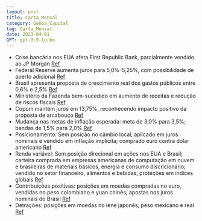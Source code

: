 ```yaml
---
layout: post
title: Carta_Mensal
category: Genoa_Capital
tag: Carta_Mensal
date: 2023-04-01
GPT: gpt-3.5-turbo
---
```


- Crise bancária nos EUA afeta First Republic Bank, parcialmente vendido ao JP Morgan
<a href="#" onclick="search_on_pdf('w w w . g e n o a c a p i t a l . c o m . b rCARTA MENSALwww.genoacapital.com.brCenárioA crise d')">Ref</a>
- Federal Reserve aumenta juros para 5,0%-5,25%, com possibilidade de aperto adicional
<a href="#" onclick="search_on_pdf('O Federal Reserve, por sua vez, aumentou os juros para 5,0%-5,25% e deixou a portaligeiramente aber')">Ref</a>
- Brasil apresenta proposta de crescimento real dos gastos públicos entre 0,6% e 2,5%
<a href="#" onclick="search_on_pdf('No Brasil, o texto do arcabouço veio muito próximo do que era noticiado. A propostadetermina uma fa')">Ref</a>
- Ministério da Fazenda bem-sucedido em aumento de receitas e redução de riscos fiscais
<a href="#" onclick="search_on_pdf('De todo modo, o Ministério da Fazenda tem sido (até o momento) bem sucedido nesteúltimo tópico. Se ')">Ref</a>
- Copom mantém juros em 13,75%, reconhecendo impacto positivo da proposta de arcabouço
<a href="#" onclick="search_on_pdf('movimento para o segundo semestre.Em termos de política monetária, o Copom manteve os juros em 13,7')">Ref</a>
- Mudança nas metas de inflação esperada: meta de 3,0% para 3,5%; bandas de 1,5% para 2,0%
<a href="#" onclick="search_on_pdf('Aliás, sobre o debate de mudança de metas de inflação, esperamos que (i) a meta suba de3,0% para 3,')">Ref</a>
- Posicionamento: Sem posição no câmbio local, aplicado em juros nominais e vendido em inflação implícita; comprado euro contra dólar americano
<a href="#" onclick="search_on_pdf('Juros Brasil: Mantemos as posições aplicadas nos juros nominais e vendidas em inflaçãoimplícita.Câ')">Ref</a>
- Renda variável: Sem posição direcional em ações nos EUA e Brasil; carteira comprada em empresas americanas de computação em nuvem e brasileiras de materiais básicos, energia e consumo discricionário; vendido no setor financeiro, alimentos e bebidas; proteções em índices globais
<a href="#" onclick="search_on_pdf('Nos EUA, liquidamos as apostas nos juros nominais. Estamos comprados na inclinação dejuros no Chile')">Ref</a>
- Contribuições positivas: posições em moedas compradas no euro, vendidas no peso colombiano e yuan chinês; apostas nos juros nominais do Brasil
<a href="#" onclick="search_on_pdf('moedas compradas no euro, e vendidas no peso colombiano e yuan chinês. Tambémganhamos com as aposta')">Ref</a>
- Detrações: posições em moedas no iene japonês, peso mexicano e real
<a href="#" onclick="search_on_pdf('moedas compradas no euro, e vendidas no peso colombiano e yuan chinês. Tambémganhamos com as aposta')">Ref</a>
